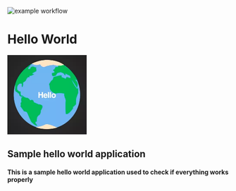 ![example workflow](https://github.com/bin2bin-applications/hello-world/actions/workflows/docker-image.yml/badge.svg)
<h1 name="application_name">Hello World</h1>
<img src="logo.webp" width="180" height="180"></img>
<h2 name="title">Sample hello world application</h2>
<h4 name="description">This is a sample hello world application used to check if everything works properly</h4>

